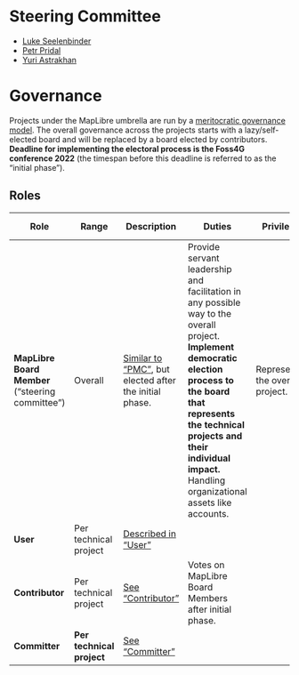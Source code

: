 # Steering Committee 
- [Luke Seelenbinder](https://github.com/lseelenbinder)
- [Petr Pridal](https://github.com/klokan)
- [Yuri Astrakhan](https://github.com/nyurik)

# Governance

Projects under the MapLibre umbrella are run by a [meritocratic governance model](http://oss-watch.ac.uk/resources/meritocraticgovernancemodel). The overall governance across the projects starts with a lazy/self-elected board and will be replaced by a board elected by contributors. **Deadline for implementing the electoral process is the Foss4G conference 2022** (the timespan before this deadline is referred to as the “initial phase”).

## Roles
| Role | Range | Description | Duties | Privileges | Authority | Change Procedure | Election Procedure |
|--|--|--|--|--|--|--|--|
| **MapLibre Board Member** (“steering committee”) | Overall | [Similar to “PMC”](http://oss-watch.ac.uk/resources/meritocraticgovernancemodel), but elected after the initial phase. | Provide servant leadership and facilitation in any possible way to the overall project. **Implement democratic election process to the board that represents the technical projects and their individual impact.** Handling organizational assets like accounts. | Representing the overall project. | Last say on expenses and cross-project technical decisions if no consensus between the projects is possible. | TBD, see “duties”. | TBD. See “duties”. Initial: Signed the first maplibre-gl-js memorandum and contributed to the overall project progress afterwards (Luke, Marcel. Petr, Yuri). Additional members can be invited, unanimous voting by all other board members needed. |
| **User** | Per technical project | [Described in “User”](http://oss-watch.ac.uk/resources/meritocraticgovernancemodel) |
| **Contributor** | Per technical project | [See “Contributor”](http://oss-watch.ac.uk/resources/meritocraticgovernancemodel) | Votes on MapLibre Board Members after initial phase.
| **Committer** | **Per technical project** | [See “Committer”](http://oss-watch.ac.uk/resources/meritocraticgovernancemodel)

